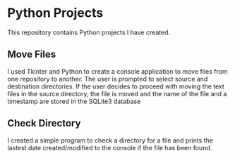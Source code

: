 # Python Projects

This repository contains Python projects I have created.

## Move Files
I used Tkinter and Python to create a console application to move files from one repository to another. The user is prompted to select source and destination directories. If the user decides to proceed with moving the text files in the source directory, the file is moved and the name of the file and a timestamp are stored in the SQLite3 database 

## Check Directory
I created a simple program to check a directory for a file and prints the lastest date created/modified to the console if the file has been found.
